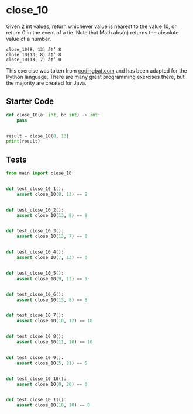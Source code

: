 # close_10





Given 2 int values, return whichever value is nearest to the value 10, or return 0 in the event of a tie. Note that Math.abs(n) returns the absolute value of a number.

```
close_10(8, 13) â†’ 8
close_10(13, 8) â†’ 8
close_10(13, 7) â†’ 0
```

This exercise was taken from [codingbat.com](https://codingbat.com/prob/p172021) and has been adapted for the Python language. There are many great programming exercises there, but the majority are created for Java.

## Starter Code
```python
def close_10(a: int, b: int) -> int:
    pass


result = close_10(8, 13)
print(result)
```

## Tests
```python
from main import close_10


def test_close_10_1():
    assert close_10(8, 13) == 8


def test_close_10_2():
    assert close_10(13, 8) == 8


def test_close_10_3():
    assert close_10(13, 7) == 0


def test_close_10_4():
    assert close_10(7, 13) == 0


def test_close_10_5():
    assert close_10(9, 13) == 9


def test_close_10_6():
    assert close_10(13, 8) == 8


def test_close_10_7():
    assert close_10(10, 12) == 10


def test_close_10_8():
    assert close_10(11, 10) == 10


def test_close_10_9():
    assert close_10(5, 21) == 5


def test_close_10_10():
    assert close_10(0, 20) == 0


def test_close_10_11():
    assert close_10(10, 10) == 0
```
